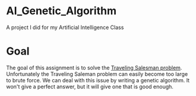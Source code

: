 # AI_Genetic_Algorithm
A project I did for my Artificial Intelligence Class

# Goal  
The goal of this assignment is to solve the [Traveling Salesman problem](https://en.wikipedia.org/wiki/Travelling_salesman_problem). Unfortunately the Traveling Saleman problem can easily become too large to brute force. We can deal with this issue by writing a genetic algorithm. It won't give a perfect answer, but it will give one that is good enough.
